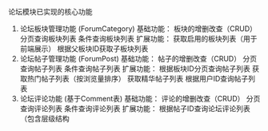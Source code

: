 论坛模块已实现的核心功能

1. 论坛板块管理功能 (ForumCategory)
   基础功能：
   板块的增删改查（CRUD）
   分页查询板块列表
   条件查询板块列表
   扩展功能：
   获取启用的板块列表（用于前端展示）
   根据父板块ID获取子板块列表
2. 论坛帖子管理功能 (ForumPost)
   基础功能：
   帖子的增删改查（CRUD）
   分页查询帖子列表
   条件查询帖子列表
   扩展功能：
   根据板块ID分页查询帖子列表
   获取热门帖子列表（按浏览量排序）
   获取精华帖子列表
   根据用户ID查询帖子列表
3. 论坛评论功能 (基于Comment表)
   基础功能：
   评论的增删改查（CRUD）
   分页查询评论列表
   条件查询评论列表
   扩展功能：
   根据帖子ID查询论坛评论列表（包含层级结构



